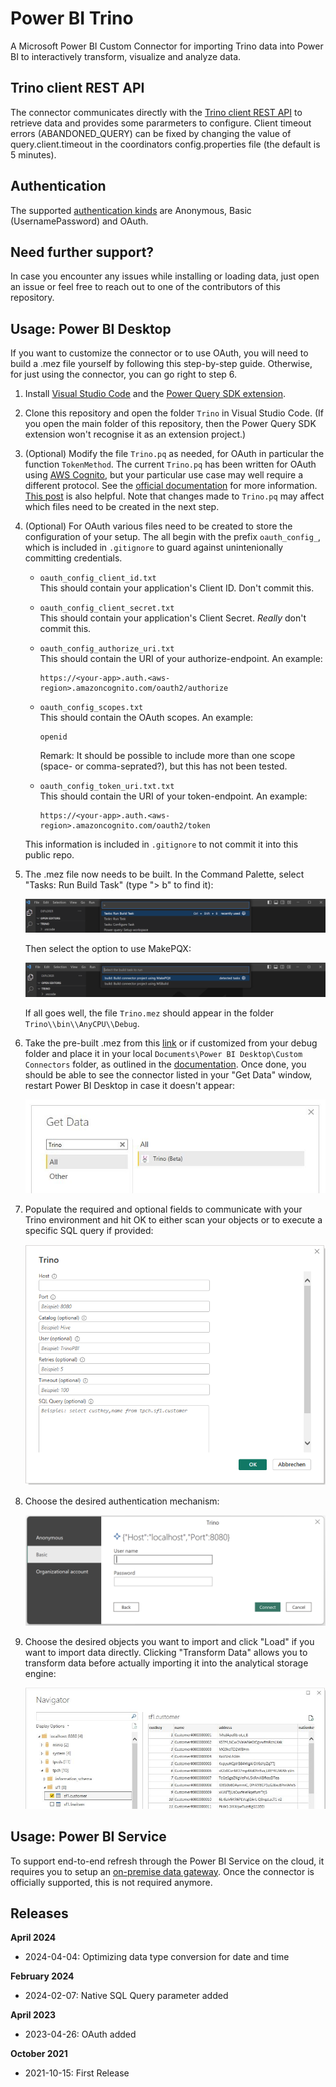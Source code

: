 # Power BI Trino
A Microsoft Power BI Custom Connector for importing Trino data into Power BI to interactively transform, visualize and analyze data. 

## Trino client REST API
The connector communicates directly with the [Trino client REST API](https://trino.io/docs/current/develop/client-protocol.html) to retrieve data and provides some pararmeters to configure. Client timeout errors (ABANDONED_QUERY) can be fixed by changing the value of query.client.timeout in the coordinators config.properties file (the default is 5 minutes).

## Authentication
 The supported [authentication kinds](https://learn.microsoft.com/en-us/power-query/handling-authentication#authentication-kinds) are Anonymous, Basic (UsernamePassword) and OAuth.

## Need further support?
In case you encounter any issues while installing or loading data, just open an issue or feel free to reach out to one of the contributors of this repository. 

## Usage: Power BI Desktop 
If you want to customize the connector or to use OAuth, you will need to build a .mez file yourself by following this step-by-step guide. Otherwise, for just using the connector, you can go right to step 6.

1. Install [Visual Studio Code](https://code.visualstudio.com/) and the [Power Query SDK
extension](https://marketplace.visualstudio.com/items?itemName=PowerQuery.vscode-powerquery-sdk).

2. Clone this repository and open the folder `Trino` in Visual Studio Code. (If you open the main folder of this repository, then the Power Query SDK extension won't recognise it as an extension project.)

3. (Optional) Modify the file `Trino.pq` as needed, for OAuth in particular the function `TokenMethod`. The current `Trino.pq` has been written for OAuth using [AWS Cognito](https://docs.aws.amazon.com/cognito/latest/developerguide/what-is-amazon-cognito.html), but your particular use case may well require a different protocol. See the [official documentation](https://learn.microsoft.com/en-us/power-query/install-sdk) for more information. [This post](https://jussiroine.com/2019/02/building-a-custom-connector-for-power-bi-that-supports-oauth2-to-visualize-my-wellness-data/) is also helpful. Note that changes made to `Trino.pq` may affect which files need to be created in the next step.

4. (Optional) For OAuth various files need to be created to store the configuration of your setup. The all begin with the prefix `oauth_config_`, which is included in `.gitignore` to guard against unintenionally committing credentials.

    * `oauth_config_client_id.txt`  
    This should contain your application's Client ID. Don't commit this.

    * `oauth_config_client_secret.txt`  
    This should contain your application's Client Secret. _Really_ don't commit this.

    * `oauth_config_authorize_uri.txt`  
    This should contain the URI of your authorize-endpoint. An example:
      ```
      https://<your-app>.auth.<aws-region>.amazoncognito.com/oauth2/authorize
      ```

    * `oauth_config_scopes.txt`  
    This should contain the OAuth scopes. An example:
      ```
      openid
      ```
      Remark: It should be possible to include more than one scope (space- or comma-seprated?), but this has not been tested.
    
    * `oauth_config_token_uri.txt.txt`  
    This should contain the URI of your token-endpoint. An example:
      ```
      https://<your-app>.auth.<aws-region>.amazoncognito.com/oauth2/token
      ```

    This information is included in `.gitignore` to not commit it into this public repo.

5. The .mez file now needs to be built. In the Command Palette, select "Tasks: Run Build Task" (type "> b" to find it):

    ![Build task](Trino/img/RunBuildTask.png)

    Then select the option to use MakePQX:

    ![Build task](Trino/img/MakePQX.png)

    If all goes well, the file `Trino.mez` should appear in the folder `Trino\\bin\\AnyCPU\\Debug`. 

6. Take the pre-built .mez from this [link](Trino/bin/AnyCPU/Debug/Trino.mez) or if customized from your debug folder and place it in your local `Documents\Power BI Desktop\Custom Connectors` folder, as outlined in the [documentation](https://learn.microsoft.com/en-us/power-query/install-sdk#build-and-deploy). Once done, you should be able to see the connector listed in your "Get Data" window, restart Power BI Desktop in case it doesn't appear:

    ![Power BI Trino Connector Menu](Trino/img/MenuConnector.JPG)

7. Populate the required and optional fields to communicate with your Trino environment and hit OK to either scan your objects or to execute a specific SQL query if provided:

    ![Power BI Trino Connector Parameters](Trino/img/ParaConnector.PNG)

8. Choose the desired authentication mechanism:

    ![UsernamePassword](Trino/img/Basic.png)

9. Choose the desired objects you want to import and click "Load" if you want to import data directly. Clicking "Transform Data" allows you to transform data before actually importing it into the analytical storage engine:

    ![Power BI Trino Connector Scanner](Trino/img/ScanConnector.JPG)

## Usage: Power BI Service
To support end-to-end refresh through the Power BI Service on the cloud, it requires you to setup an [on-premise data gateway](https://docs.microsoft.com/en-us/power-bi/connect-data/service-gateway-custom-connectors). Once the connector is officially supported, this is not required anymore.

## Releases

**April 2024**
- 2024-04-04: Optimizing data type conversion for date and time

**February 2024**
- 2024-02-07: Native SQL Query parameter added

**April 2023**
- 2023-04-26: OAuth added

**October 2021**
- 2021-10-15: First Release
